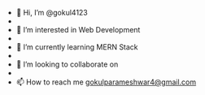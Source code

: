 - 👋 Hi, I’m @gokul4123
- 
- 👀 I’m interested in Web Development
- 
- 🌱 I’m currently learning MERN Stack
- 
- 💞️ I’m looking to collaborate on
- 
- 📫 How to reach me gokulparameshwar4@gmail.com
